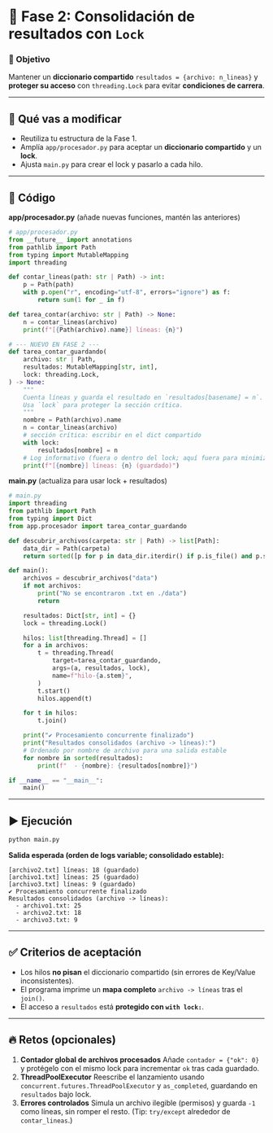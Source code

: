 # 🔹 Fase 2: Consolidación de resultados con `Lock`

### 🎯 Objetivo

Mantener un **diccionario compartido** `resultados = {archivo: n_lineas}` y **proteger su acceso** con `threading.Lock` para evitar **condiciones de carrera**.

---

## 🧱 Qué vas a modificar

* Reutiliza tu estructura de la Fase 1.
* Amplía `app/procesador.py` para aceptar un **diccionario compartido** y un **lock**.
* Ajusta `main.py` para crear el lock y pasarlo a cada hilo.

---

## 🧭 Código

**app/procesador.py** (añade nuevas funciones, mantén las anteriores)

```python
# app/procesador.py
from __future__ import annotations
from pathlib import Path
from typing import MutableMapping
import threading

def contar_lineas(path: str | Path) -> int:
    p = Path(path)
    with p.open("r", encoding="utf-8", errors="ignore") as f:
        return sum(1 for _ in f)

def tarea_contar(archivo: str | Path) -> None:
    n = contar_lineas(archivo)
    print(f"[{Path(archivo).name}] líneas: {n}")

# --- NUEVO EN FASE 2 ---
def tarea_contar_guardando(
    archivo: str | Path,
    resultados: MutableMapping[str, int],
    lock: threading.Lock,
) -> None:
    """
    Cuenta líneas y guarda el resultado en `resultados[basename] = n`.
    Usa `lock` para proteger la sección crítica.
    """
    nombre = Path(archivo).name
    n = contar_lineas(archivo)
    # sección crítica: escribir en el dict compartido
    with lock:
        resultados[nombre] = n
    # Log informativo (fuera o dentro del lock; aquí fuera para minimizar tiempo retenido)
    print(f"[{nombre}] líneas: {n} (guardado)")
```

**main.py** (actualiza para usar lock + resultados)

```python
# main.py
import threading
from pathlib import Path
from typing import Dict
from app.procesador import tarea_contar_guardando

def descubrir_archivos(carpeta: str | Path) -> list[Path]:
    data_dir = Path(carpeta)
    return sorted([p for p in data_dir.iterdir() if p.is_file() and p.suffix == ".txt"])

def main():
    archivos = descubrir_archivos("data")
    if not archivos:
        print("No se encontraron .txt en ./data")
        return

    resultados: Dict[str, int] = {}
    lock = threading.Lock()

    hilos: list[threading.Thread] = []
    for a in archivos:
        t = threading.Thread(
            target=tarea_contar_guardando,
            args=(a, resultados, lock),
            name=f"hilo-{a.stem}",
        )
        t.start()
        hilos.append(t)

    for t in hilos:
        t.join()

    print("✔ Procesamiento concurrente finalizado")
    print("Resultados consolidados (archivo -> líneas):")
    # Ordenado por nombre de archivo para una salida estable
    for nombre in sorted(resultados):
        print(f"  - {nombre}: {resultados[nombre]}")

if __name__ == "__main__":
    main()
```

---

## ▶️ Ejecución

```bash
python main.py
```

**Salida esperada (orden de logs variable; consolidado estable):**

```
[archivo2.txt] líneas: 18 (guardado)
[archivo1.txt] líneas: 25 (guardado)
[archivo3.txt] líneas: 9 (guardado)
✔ Procesamiento concurrente finalizado
Resultados consolidados (archivo -> líneas):
  - archivo1.txt: 25
  - archivo2.txt: 18
  - archivo3.txt: 9
```

---

## ✅ Criterios de aceptación

* Los hilos **no pisan** el diccionario compartido (sin errores de Key/Value inconsistentes).
* El programa imprime un **mapa completo** `archivo -> líneas` tras el `join()`.
* El acceso a `resultados` está **protegido con `with lock:`**.

---

## 🔥 Retos (opcionales)

1. **Contador global de archivos procesados**
   Añade `contador = {"ok": 0}` y protégelo con el mismo lock para incrementar `ok` tras cada guardado.
2. **ThreadPoolExecutor**
   Reescribe el lanzamiento usando `concurrent.futures.ThreadPoolExecutor` y `as_completed`, guardando en `resultados` bajo lock.
3. **Errores controlados**
   Simula un archivo ilegible (permisos) y guarda `-1` como líneas, sin romper el resto. (Tip: `try/except` alrededor de `contar_lineas`.)